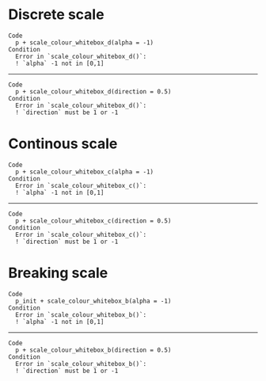 # Discrete scale

    Code
      p + scale_colour_whitebox_d(alpha = -1)
    Condition
      Error in `scale_colour_whitebox_d()`:
      ! `alpha` -1 not in [0,1]

---

    Code
      p + scale_colour_whitebox_d(direction = 0.5)
    Condition
      Error in `scale_colour_whitebox_d()`:
      ! `direction` must be 1 or -1

# Continous scale

    Code
      p + scale_colour_whitebox_c(alpha = -1)
    Condition
      Error in `scale_colour_whitebox_c()`:
      ! `alpha` -1 not in [0,1]

---

    Code
      p + scale_colour_whitebox_c(direction = 0.5)
    Condition
      Error in `scale_colour_whitebox_c()`:
      ! `direction` must be 1 or -1

# Breaking scale

    Code
      p_init + scale_colour_whitebox_b(alpha = -1)
    Condition
      Error in `scale_colour_whitebox_b()`:
      ! `alpha` -1 not in [0,1]

---

    Code
      p + scale_colour_whitebox_b(direction = 0.5)
    Condition
      Error in `scale_colour_whitebox_b()`:
      ! `direction` must be 1 or -1

